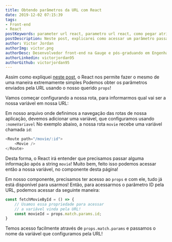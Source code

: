 ```yaml
---
title: Obtendo parâmetros da URL com React
date: 2019-12-02 07:15:39
tags:
- Front-end
- React
postKeywords: parameter url react, parametro url react, como pegar atributo url react, react url variavel, get variable url
postDescription: Neste post, explicarei como acessar um parâmetro passado pela URL com o React, acessando a variável da URL pelo props, do React!
author: Victor Jordan
authorImg: victor.png
authorDesc: Desenvolvedor front-end na Gauge e pós-graduando em Engenharia de Software pela PUC-MG e formado em Banco de Dados pela Fatec, apaixonado por usabilidade, performance e UX!
authorLinkedin: victorjordan95
authorGithub: victorjordan95
---
```


Assim como expliquei [neste post](https://backefront.com.br/como-obter-parametro-url-angular/), o React nos permite fazer o mesmo de uma maneira extremamente simples
Podemos obter os parâmetros enviados pela URL usando o nosso querido `props`!

Vamos começar configurando a nossa rota, para informarmos qual vai ser a nossa variável em nossa URL:

<!-- more -->

Em nosso arquivo onde definimos a navegação das rotas de nossa aplicação, devemos adicionar uma variável, que configuramos usando `:nomeVariavel`
No exemplo abaixo, a nossa rota `movie` recebe uma variável chamada `id`:

```javascript
<Route path="/movie/:id">
    <Movie />
</Route>
```

Desta forma, o React irá entender que precisamos passar alguma informação após a string `movie`!
Muito bem, feito isso podemos acessar então a nossa variável, no componente desta página!

Em nosso componente, precisamos ter acesso ao `props` e com ele, tudo já está disponível para usarmos!
Então, para acessarmos o parâmetro ID pela URL, podemos acessar da seguinte maneira:

```javascript 
const fetchMovieById = () => {
    // Usamos essa propriedade para acessar
    // a variável vinda pela URL!
    const movieId = props.match.params.id;
}
```

Temos acesso facilmente através de `props.match.params` e passamos o nome da variável que configuramos pela URL!